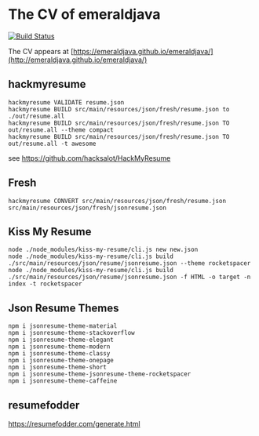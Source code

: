 # The CV of emeraldjava

[![Build Status](https://github.com/emeraldjava/emeraldjava/workflows/build/badge.svg)](https://github.com/emeraldjava/emeraldjava)

The CV appears at [https://emeraldjava.github.io/emeraldjava/](http://emeraldjava.github.io/emeraldjava/)

## hackmyresume

```
hackmyresume VALIDATE resume.json
hackmyresume BUILD src/main/resources/json/fresh/resume.json to ./out/resume.all
hackmyresume BUILD src/main/resources/json/fresh/resume.json TO out/resume.all --theme compact
hackmyresume BUILD src/main/resources/json/fresh/resume.json TO out/resume.all -t awesome
```
see https://github.com/hacksalot/HackMyResume

## Fresh

    hackmyresume CONVERT src/main/resources/json/fresh/resume.json src/main/resources/json/fresh/jsonresume.json

## Kiss My Resume

    node ./node_modules/kiss-my-resume/cli.js new new.json
    node ./node_modules/kiss-my-resume/cli.js build ./src/main/resources/json/resume/jsonresume.json --theme rocketspacer
    node ./node_modules/kiss-my-resume/cli.js build ./src/main/resources/json/resume/jsonresume.json -f HTML -o target -n index -t rocketspacer

## Json Resume Themes

    npm i jsonresume-theme-material
    npm i jsonresume-theme-stackoverflow
    npm i jsonresume-theme-elegant
    npm i jsonresume-theme-modern
    npm i jsonresume-theme-classy
    npm i jsonresume-theme-onepage
    npm i jsonresume-theme-short
    npm i jsonresume-theme-jsonresume-theme-rocketspacer
    npm i jsonresume-theme-caffeine

## resumefodder

https://resumefodder.com/generate.html